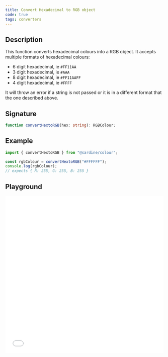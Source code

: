 ```yaml
---
title: Convert Hexadecimal to RGB object
code: true
tags: converters
---
```


## Description

This function converts hexadecimal colours into a RGB object.
It accepts multiple formats of hexadecimal colours:

- 6 digit hexadecimal, ie `#FF11AA`
- 3 digit hexadecimal, ie `#AAA`
- 8 digit hexadecimal, ie `#FF11AAFF`
- 4 digit hexadecimal, ie `#FFFF`

It will throw an error if a string is not passed or it is in a different format that the one described above.

## Signature

```typescript
function convertHextoRGB(hex: string): RGBColour;
```

## Example

```javascript
import { convertHextoRGB } from "@sardine/colour";

const rgbColour = convertHextoRGB("#FFFFFF");
console.log(rgbColour);
// expects { R: 255, G: 255, B: 255 }
```

## Playground

<iframe src="/playground/convertHextoRGB.html" title="convertHextoRGB" width="100%" height="500px" style="border:0; overflow:hidden;" sandbox="allow-scripts allow-same-origin"></iframe>
